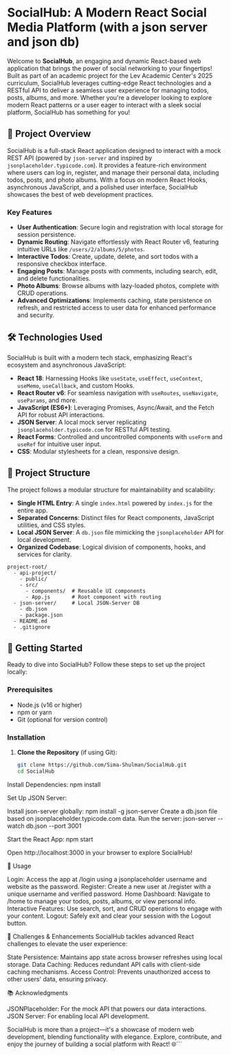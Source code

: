 # SocialHub: A Modern React Social Media Platform (with a json server and json db)

Welcome to **SocialHub**, an engaging and dynamic React-based web application that brings the power of social networking to your fingertips! Built as part of an academic project for the Lev Academic Center's 2025 curriculum, SocialHub leverages cutting-edge React technologies and a RESTful API to deliver a seamless user experience for managing todos, posts, albums, and more. Whether you're a developer looking to explore modern React patterns or a user eager to interact with a sleek social platform, SocialHub has something for you!

## 🚀 Project Overview

SocialHub is a full-stack React application designed to interact with a mock REST API (powered by `json-server` and inspired by `jsonplaceholder.typicode.com`). It provides a feature-rich environment where users can log in, register, and manage their personal data, including todos, posts, and photo albums. With a focus on modern React Hooks, asynchronous JavaScript, and a polished user interface, SocialHub showcases the best of web development practices.

### Key Features

- **User Authentication**: Secure login and registration with local storage for session persistence.
- **Dynamic Routing**: Navigate effortlessly with React Router v6, featuring intuitive URLs like `/users/2/albums/5/photos`.
- **Interactive Todos**: Create, update, delete, and sort todos with a responsive checkbox interface.
- **Engaging Posts**: Manage posts with comments, including search, edit, and delete functionalities.
- **Photo Albums**: Browse albums with lazy-loaded photos, complete with CRUD operations.
- **Advanced Optimizations**: Implements caching, state persistence on refresh, and restricted access to user data for enhanced performance and security.

## 🛠️ Technologies Used

SocialHub is built with a modern tech stack, emphasizing React's ecosystem and asynchronous JavaScript:

- **React 18**: Harnessing Hooks like `useState`, `useEffect`, `useContext`, `useMemo`, `useCallback`, and custom Hooks.
- **React Router v6**: For seamless navigation with `useRoutes`, `useNavigate`, `useParams`, and more.
- **JavaScript (ES6+)**: Leveraging Promises, Async/Await, and the Fetch API for robust API interactions.
- **JSON Server**: A local mock server replicating `jsonplaceholder.typicode.com` for RESTful API testing.
- **React Forms**: Controlled and uncontrolled components with `useForm` and `useRef` for intuitive user input.
- **CSS**: Modular stylesheets for a clean, responsive design.

## 📂 Project Structure

The project follows a modular structure for maintainability and scalability:

- **Single HTML Entry**: A single `index.html` powered by `index.js` for the entire app.
- **Separated Concerns**: Distinct files for React components, JavaScript utilities, and CSS styles.
- **Local JSON Server**: A `db.json` file mimicking the `jsonplaceholder` API for local development.
- **Organized Codebase**: Logical division of components, hooks, and services for clarity.

```text
project-root/
  - api-project/
    - public/
    - src/
      - components/  # Reusable UI components
      - App.js       # Root component with routing
  - json-server/     # Local JSON-Server DB
    - db.json
    - package.json
  - README.md
  - .gitignore
```
## 🌟 Getting Started

Ready to dive into SocialHub? Follow these steps to set up the project locally:

### Prerequisites

- Node.js (v16 or higher)
- npm or yarn
- Git (optional for version control)

### Installation

1. **Clone the Repository** (if using Git):

   ```bash
   git clone https://github.com/Sima-Shulman/SocialHub.git
   cd SocialHub


Install Dependencies:
npm install


Set Up JSON Server:

Install json-server globally: npm install -g json-server
Create a db.json file based on jsonplaceholder.typicode.com data.
Run the server: json-server --watch db.json --port 3001


Start the React App:
npm start

Open http://localhost:3000 in your browser to explore SocialHub!


🎨 Usage

Login: Access the app at /login using a jsonplaceholder username and website as the password.
Register: Create a new user at /register with a unique username and verified password.
Home Dashboard: Navigate to /home to manage your todos, posts, albums, or view personal info.
Interactive Features: Use search, sort, and CRUD operations to engage with your content.
Logout: Safely exit and clear your session with the Logout button.

🧪 Challenges & Enhancements
SocialHub tackles advanced React challenges to elevate the user experience:

State Persistence: Maintains app state across browser refreshes using local storage.
Data Caching: Reduces redundant API calls with client-side caching mechanisms.
Access Control: Prevents unauthorized access to other users' data, ensuring privacy.

📚 Acknowledgments

JSONPlaceholder: For the mock API that powers our data interactions.
JSON Server: For enabling local API development.


SocialHub is more than a project—it's a showcase of modern web development, blending functionality with elegance. Explore, contribute, and enjoy the journey of building a social platform with React! 🌐```
